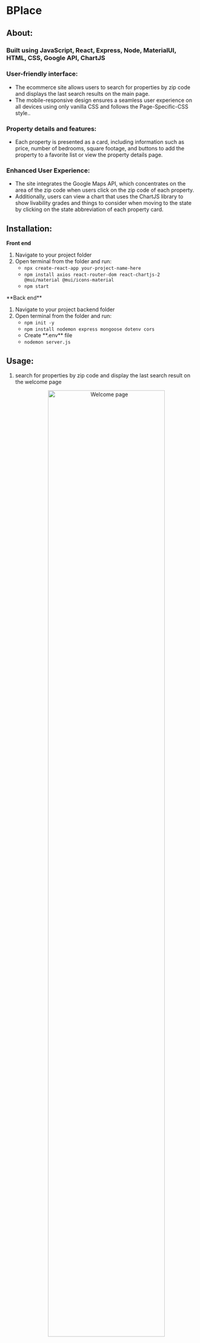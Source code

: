 # BPlace

## About:

### Built using JavaScript, React, Express, Node, MaterialUI, HTML, CSS, Google API, ChartJS

### User-friendly interface: 
- The ecommerce site allows users to search for properties by zip code and displays the last search results on the main page. 
- The mobile-responsive design ensures a seamless user experience on all devices using only vanilla CSS and follows the Page-Specific-CSS style..
### Property details and features: 
- Each property is presented as a card, including information such as price, number of bedrooms, square footage, and buttons to add the property to a favorite list or view the property details page.
### Enhanced User Experience: 
- The site integrates the Google Maps API, which concentrates on the area of the zip code when users click on the zip code of each property. 
- Additionally, users can view a chart that uses the ChartJS library to show livability grades and things to consider when moving to the state by clicking on the state abbreviation of each property card.

## Installation:
**Front end**
<ol>
  <li> Navigate to your project folder</li>
  <li> Open terminal from the folder and run:
    <ul>
      <li><code>npx create-react-app your-project-name-here</code></li>
      <li><code>npm install axios react-router-dom react-chartjs-2 @mui/material @mui/icons-material</code></li>
      <li><code>npm start</code></li>
    </ul>
  </li>
</ol>
**Back end**
<ol>
  <li> Navigate to your project backend folder</li>
  <li> Open terminal from the folder and run:
    <ul>
      <li><code>npm init -y</code></li>
      <li><code>npm install nodemon express mongoose dotenv cors</code></li>
      <li>Create **.env** file</li>
      <li><code>nodemon server.js</code></li>
    </ul>
  </li>
</ol>

## Usage:
<ol>
  <li>search for properties by zip code and display the last search result on the welcome page
    <p align="center" width="100%">
      <img alt="Welcome page" width="80%" src="https://user-images.githubusercontent.com/69804999/236063564-ba024bba-2143-4d78-83bb-b107c35c0422.png"/>
    </p>
  </li>
  <li>Concentrated on the area of the zipcode on the map when the zipcode is clicked  
    <p align="center" width="100%">
      <img alt="Concentrated on Google map wehn zipcode is clicked" width="80%" src="https://user-images.githubusercontent.com/69804999/236064337-543ada52-3b52-426a-b4e9-8cc82f06755b.png"/>
    </p>
  </li>
  <li>Area criteria chart is displayed when state abbreviation is clicked
    <p align="center" width="100%">
      <img alt="Area criteria chart is displayed when state abbreviation is clicked" width="80%" src="https://user-images.githubusercontent.com/69804999/236064902-40d44a3a-a9db-47c0-90f2-312f4692454a.png"/>
    </p>
  </li>
  <li>Favorite list
      <p align="center" width="100%">
        <img alt="Favorite list" width="80%" src="https://user-images.githubusercontent.com/69804999/236065316-0c1844dd-88de-45cc-9ab3-cae2deb019cf.png"/>
      </p>
  </li>
</ol>
